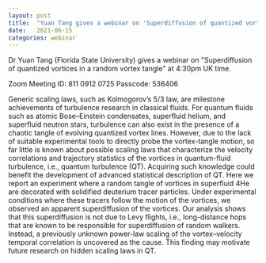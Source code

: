 ```yaml
---
layout: post
title:  "Yuan Tang gives a webinar on 'Superdiffusion of quantized vortices in a random vortex tangle' at 4:30pm (UK)"
date:   2021-06-15
categories: webinar
---
```

Dr Yuan Tang (Florida State University) gives a webinar on "Superdiffusion of quantized vortices in a random vortex tangle" at 4:30pm UK time.

Zoom Meeting ID: 811 0912 0725
Passcode: 536406

Generic scaling laws, such as Kolmogorov’s 5/3 law, are milestone achievements of turbulence research in classical fluids. For quantum
fluids such as atomic Bose–Einstein condensates, superfluid helium, and superfluid neutron stars, turbulence can also exist in the presence of a chaotic tangle of evolving quantized vortex lines. However, due to the lack of suitable experimental tools to directly probe the vortex-tangle motion, so far little is known about possible scaling laws that characterize the velocity correlations and trajectory statistics of the vortices in quantum-fluid turbulence, i.e., quantum turbulence (QT). Acquiring such knowledge could benefit the development of advanced statistical
description of QT. Here we report an experiment where a random tangle of vortices in superfluid 4He are decorated with solidified deuterium tracer particles. Under experimental conditions where these tracers follow the motion of the vortices, we observed an apparent superdiffusion of the vortices. Our analysis shows that this superdiffusion is not due to Levy flights, i.e., long-distance hops that are known to be responsible for superdiffusion of random walkers. Instead, a previously unknown power-law scaling of the vortex–velocity temporal correlation is uncovered as the cause. This finding may motivate future research on hidden scaling laws in QT.
